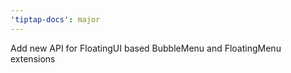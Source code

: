 ```yaml
---
'tiptap-docs': major
---
```


Add new API for FloatingUI based BubbleMenu and FloatingMenu extensions
